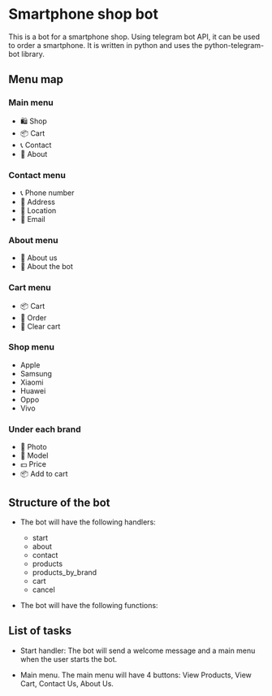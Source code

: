 # Smartphone shop bot

This is a bot for a smartphone shop. Using telegram bot API, it can be used to order a smartphone. It is written in python and uses the python-telegram-bot library.

## Menu map

### Main menu

- 🛍 Shop
- 📦 Cart
- 📞 Contact
- 📝 About

### Contact menu

- 📞 Phone number
- 📌 Address
- 📍 Location
- 📧 Email

### About menu

- 📝 About us
- 📝 About the bot

### Cart menu

- 📦 Cart
- 📝 Order
- 📝 Clear cart

### Shop menu

- Apple
- Samsung
- Xiaomi
- Huawei
- Oppo
- Vivo

### Under each brand

- 🌄 Photo
- 📱 Model
- 💵 Price
- 📦 Add to cart

## Structure of the bot

- The bot will have the following handlers:
  - start
  - about
  - contact
  - products
  - products_by_brand
  - cart
  - cancel

- The bot will have the following functions:

## List of tasks

- Start handler: The bot will send a welcome message and a main menu when the user starts the bot.

- Main menu.
The main menu will have 4 buttons: View Products, View Cart, Contact Us, About Us.
